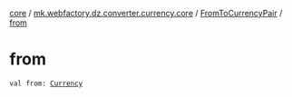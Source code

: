 [core](../../index.md) / [mk.webfactory.dz.converter.currency.core](../index.md) / [FromToCurrencyPair](index.md) / [from](./from.md)

# from

`val from: `[`Currency`](../-currency/index.md)